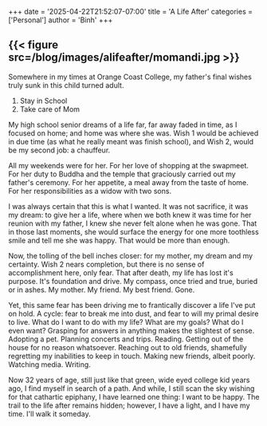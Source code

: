+++
date = '2025-04-22T21:52:07-07:00'
title = 'A Life After'
categories = ['Personal']
author = 'Binh'
+++

{{< figure src=/blog/images/alifeafter/momandi.jpg >}}
---
Somewhere in my times at Orange Coast College, my father's final wishes truly sunk in this child turned adult. 

1. Stay in School
2. Take care of Mom

My high school senior dreams of a life far, far away faded in time, as I focused on home; and home was where she was. Wish 1 would be achieved in due time (as what he really meant was finish school), and Wish 2, would be my second job: a chauffeur. 

All my weekends were for her. For her love of shopping at the swapmeet. For her duty to Buddha and the temple that graciously carried out my father's ceremony. For her appetite, a meal away from the taste of home. For her responsibilities as a widow with two sons. 

I was always certain that this is what I wanted. It was not sacrifice, it was my dream: to give her a life, where when we both knew it was time for her reunion with my father, I knew she never felt alone when he was gone. That in those last moments, she would surface the energy for one more toothless smile and tell me she was happy. That would be more than enough. 

Now, the tolling of the bell inches closer: for my mother, my dream and my certainty. Wish 2 nears completion, but there is no sense of accomplishment here, only fear. That after death, my life has lost it's purpose. It's foundation and drive. My compass, once tried and true, buried or in ashes. My mother. My friend. My best friend. Gone. 

Yet, this same fear has been driving me to frantically discover a life I've put on hold. A cycle: fear to break me into dust, and fear to will my primal desire to live. What do I want to do with my life? What are my goals? What do I even want? Grasping for answers in anything makes the slightest of sense. Adopting a pet. Planning concerts and trips. Reading. Getting out of the house for no reason whatsoever. Reaching out to old friends, shamefully regretting my inabilities to keep in touch. Making new friends, albeit poorly. Watching media. Writing. 

Now 32 years of age, still just like that green, wide eyed college kid years ago, I find myself in search of a path. And while, I still scan the sky wishing for that cathartic epiphany, I have learned one thing: I want to be happy. The trail to the life after remains hidden; however, I have a light, and I have my time. I'll walk it someday. 